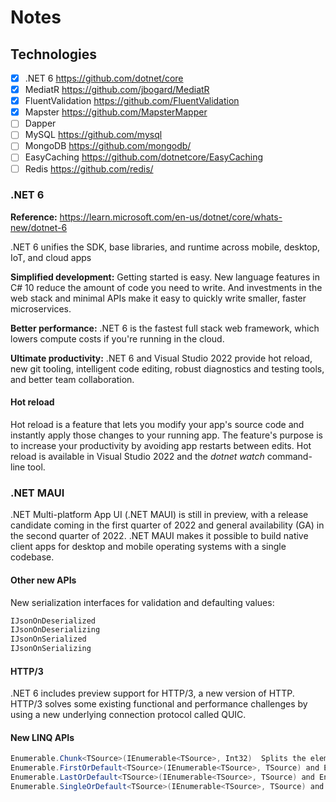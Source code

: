 # Notes

## Technologies

- [x] .NET 6 https://github.com/dotnet/core
- [x] MediatR https://github.com/jbogard/MediatR
- [x] FluentValidation https://github.com/FluentValidation
- [x] Mapster https://github.com/MapsterMapper
- [ ] Dapper 
- [ ] MySQL https://github.com/mysql
- [ ] MongoDB https://github.com/mongodb/
- [ ] EasyCaching https://github.com/dotnetcore/EasyCaching
- [ ] Redis https://github.com/redis/

### .NET 6

**Reference:** https://learn.microsoft.com/en-us/dotnet/core/whats-new/dotnet-6

.NET 6 unifies the SDK, base libraries, and runtime across mobile, desktop, IoT, and cloud apps

**Simplified development:** Getting started is easy. New language features in C# 10 reduce the amount of code you need to write. And investments in the web stack and minimal APIs make it easy to quickly write smaller, faster microservices.

**Better performance:** .NET 6 is the fastest full stack web framework, which lowers compute costs if you're running in the cloud.

**Ultimate productivity:** .NET 6 and Visual Studio 2022 provide hot reload, new git tooling, intelligent code editing, robust diagnostics and testing tools, and better team collaboration.

#### Hot reload
Hot reload is a feature that lets you modify your app's source code and instantly apply those changes to your running app. The feature's purpose is to increase your productivity by avoiding app restarts between edits. Hot reload is available in Visual Studio 2022 and the _dotnet watch_ command-line tool. 

### .NET MAUI
.NET Multi-platform App UI (.NET MAUI) is still in preview, with a release candidate coming in the first quarter of 2022 and general availability (GA) in the second quarter of 2022. .NET MAUI makes it possible to build native client apps for desktop and mobile operating systems with a single codebase. 

#### Other new APIs
New serialization interfaces for validation and defaulting values:

```cs
IJsonOnDeserialized
IJsonOnDeserializing
IJsonOnSerialized
IJsonOnSerializing
```

#### HTTP/3
.NET 6 includes preview support for HTTP/3, a new version of HTTP. HTTP/3 solves some existing functional and performance challenges by using a new underlying connection protocol called QUIC. 

#### New LINQ APIs

```cs
Enumerable.Chunk<TSource>(IEnumerable<TSource>, Int32)	Splits the elements of a sequence into chunks of a specified size.
Enumerable.FirstOrDefault<TSource>(IEnumerable<TSource>, TSource) and Enumerable.FirstOrDefault<TSource>(IEnumerable<TSource>, Func<TSource,Boolean>, TSource)
Enumerable.LastOrDefault<TSource>(IEnumerable<TSource>, TSource) and Enumerable.LastOrDefault<TSource>(IEnumerable<TSource>, Func<TSource,Boolean>, TSource)
Enumerable.SingleOrDefault<TSource>(IEnumerable<TSource>, TSource) and Enumerable.SingleOrDefault<TSource>(IEnumerable<TSource>, Func<TSource,Boolean>, TSource)
```
